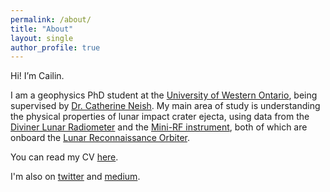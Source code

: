 ```yaml
---
permalink: /about/
title: "About"
layout: single
author_profile: true
---
```


Hi! I’m Cailin.

I am a geophysics PhD student at the [University of Western Ontario](https://www.uwo.ca/earth/), being supervised by [Dr. Catherine Neish](https://planetneish.ca/). My main area of study is understanding the physical properties of lunar impact crater ejecta, using data from the [Diviner Lunar Radiometer](https://www.diviner.ucla.edu/) and the [Mini-RF instrument](https://www.nasa.gov/mission_pages/Mini-RF/main/), both of which are onboard the [Lunar Reconnaissance Orbiter](https://lunar.gsfc.nasa.gov/).

You can read my CV [here](https://cgallinger.github.io/_pages/Gallinger_CV_2023_June_v3.pdf).

I'm also on [twitter](https://www.twitter.com/europamilkshake) and [medium](https://cailingallinger.medium.com/).
